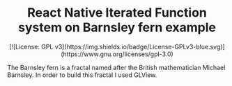 <h1 align="center">
    React Native Iterated Function system on Barnsley fern example
</h1>

<p align="center">[![License: GPL v3](https://img.shields.io/badge/License-GPLv3-blue.svg)](https://www.gnu.org/licenses/gpl-3.0)</p>

The Barnsley fern is a fractal named after the British mathematician Michael Barnsley. In order to build this fractal I used GLView.
    
